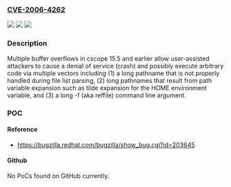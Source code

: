 ### [CVE-2006-4262](https://cve.mitre.org/cgi-bin/cvename.cgi?name=CVE-2006-4262)
![](https://img.shields.io/static/v1?label=Product&message=n%2Fa&color=blue)
![](https://img.shields.io/static/v1?label=Version&message=n%2Fa&color=blue)
![](https://img.shields.io/static/v1?label=Vulnerability&message=n%2Fa&color=brighgreen)

### Description

Multiple buffer overflows in cscope 15.5 and earlier allow user-assisted attackers to cause a denial of service (crash) and possibly execute arbitrary code via multiple vectors including (1) a long pathname that is not properly handled during file list parsing, (2) long pathnames that result from path variable expansion such as tilde expansion for the HOME environment variable, and (3) a long -f (aka reffile) command line argument.

### POC

#### Reference
- https://bugzilla.redhat.com/bugzilla/show_bug.cgi?id=203645

#### Github
No PoCs found on GitHub currently.

